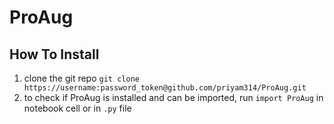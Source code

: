 # ProAug

## How To Install
1. clone the git repo `git clone https://username:password_token@github.com/priyam314/ProAug.git`
2. to check if ProAug is installed and can be imported, run `import ProAug`
in notebook cell or in `.py` file

